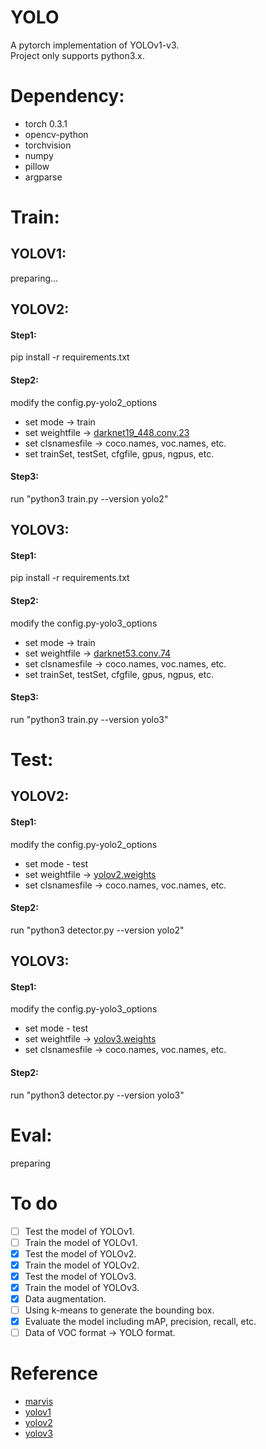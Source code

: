 # YOLO
A pytorch implementation of YOLOv1-v3.  
Project only supports python3.x.

# Dependency:
- torch 0.3.1
- opencv-python
- torchvision
- numpy
- pillow
- argparse

# Train:
## YOLOV1:
preparing...
## YOLOV2:
#### Step1: 
pip install -r requirements.txt
#### Step2: 
modify the config.py-yolo2_options
- set mode -> train
- set weightfile -> [darknet19_448.conv.23](https://pjreddie.com/media/files/darknet19_448.conv.23)
- set clsnamesfile -> coco.names, voc.names, etc.
- set trainSet, testSet, cfgfile, gpus, ngpus, etc.
#### Step3: 
run "python3 train.py --version yolo2"
## YOLOV3:
#### Step1: 
pip install -r requirements.txt
#### Step2: 
modify the config.py-yolo3_options  
- set mode -> train
- set weightfile -> [darknet53.conv.74](https://pjreddie.com/media/files/darknet53.conv.74)
- set clsnamesfile -> coco.names, voc.names, etc.
- set trainSet, testSet, cfgfile, gpus, ngpus, etc.
#### Step3: 
run "python3 train.py --version yolo3"

# Test:
## YOLOV2:
#### Step1:
modify the config.py-yolo2_options 
- set mode - test
- set weightfile -> [yolov2.weights](https://pjreddie.com/media/files/yolov2.weights)
- set clsnamesfile -> coco.names, voc.names, etc.
#### Step2:
run "python3 detector.py --version yolo2"
## YOLOV3:
#### Step1:
modify the config.py-yolo3_options 
- set mode - test
- set weightfile -> [yolov3.weights](https://pjreddie.com/media/files/yolov3.weights)
- set clsnamesfile -> coco.names, voc.names, etc.
#### Step2:
run "python3 detector.py --version yolo3"

# Eval:
preparing

# To do
- [ ] Test the model of YOLOv1.
- [ ] Train the model of YOLOv1.
- [x] Test the model of YOLOv2.
- [x] Train the model of YOLOv2.
- [x] Test the model of YOLOv3.
- [x] Train the model of YOLOv3.
- [x] Data augmentation.
- [ ] Using k-means to generate the bounding box.
- [x] Evaluate the model including mAP, precision, recall, etc.
- [ ] Data of VOC format -> YOLO format.

# Reference
- [marvis](https://github.com/marvis/pytorch-yolo2)
- [yolov1](https://arxiv.org/abs/1506.02640)
- [yolov2](https://arxiv.org/abs/1612.08242)
- [yolov3](https://pjreddie.com/media/files/papers/YOLOv3.pdf)